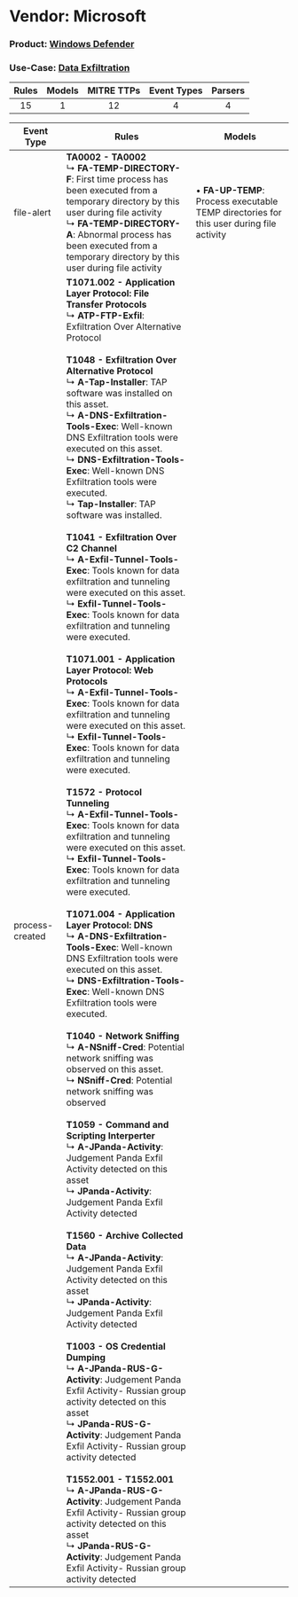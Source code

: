 Vendor: Microsoft
=================
### Product: [Windows Defender](../ds_microsoft_windows_defender.md)
### Use-Case: [Data Exfiltration](../../../../UseCases/uc_data_exfiltration.md)

| Rules | Models | MITRE TTPs | Event Types | Parsers |
|:-----:|:------:|:----------:|:-----------:|:-------:|
|  15   |   1    |     12     |      4      |    4    |

| Event Type      | Rules    | Models    |
| ---- | ---- | ---- |
| file-alert      | <b>TA0002 - TA0002</b><br> ↳ <b>FA-TEMP-DIRECTORY-F</b>: First time process has been executed from a temporary directory by this user during file activity<br> ↳ <b>FA-TEMP-DIRECTORY-A</b>: Abnormal process has been executed from a temporary directory by this user during file activity    |  • <b>FA-UP-TEMP</b>: Process executable TEMP directories for this user during file activity |
| process-created | <b>T1071.002 - Application Layer Protocol: File Transfer Protocols</b><br> ↳ <b>ATP-FTP-Exfil</b>: Exfiltration Over Alternative Protocol<br><br><b>T1048 - Exfiltration Over Alternative Protocol</b><br> ↳ <b>A-Tap-Installer</b>: TAP software was installed on this asset.<br> ↳ <b>A-DNS-Exfiltration-Tools-Exec</b>: Well-known DNS Exfiltration tools were executed on this asset.<br> ↳ <b>DNS-Exfiltration-Tools-Exec</b>: Well-known DNS Exfiltration tools were executed.<br> ↳ <b>Tap-Installer</b>: TAP software was installed.<br><br><b>T1041 - Exfiltration Over C2 Channel</b><br> ↳ <b>A-Exfil-Tunnel-Tools-Exec</b>: Tools known for data exfiltration and tunneling were executed on this asset.<br> ↳ <b>Exfil-Tunnel-Tools-Exec</b>: Tools known for data exfiltration and tunneling were executed.<br><br><b>T1071.001 - Application Layer Protocol: Web Protocols</b><br> ↳ <b>A-Exfil-Tunnel-Tools-Exec</b>: Tools known for data exfiltration and tunneling were executed on this asset.<br> ↳ <b>Exfil-Tunnel-Tools-Exec</b>: Tools known for data exfiltration and tunneling were executed.<br><br><b>T1572 - Protocol Tunneling</b><br> ↳ <b>A-Exfil-Tunnel-Tools-Exec</b>: Tools known for data exfiltration and tunneling were executed on this asset.<br> ↳ <b>Exfil-Tunnel-Tools-Exec</b>: Tools known for data exfiltration and tunneling were executed.<br><br><b>T1071.004 - Application Layer Protocol: DNS</b><br> ↳ <b>A-DNS-Exfiltration-Tools-Exec</b>: Well-known DNS Exfiltration tools were executed on this asset.<br> ↳ <b>DNS-Exfiltration-Tools-Exec</b>: Well-known DNS Exfiltration tools were executed.<br><br><b>T1040 - Network Sniffing</b><br> ↳ <b>A-NSniff-Cred</b>: Potential network sniffing was observed on this asset.<br> ↳ <b>NSniff-Cred</b>: Potential network sniffing was observed<br><br><b>T1059 - Command and Scripting Interperter</b><br> ↳ <b>A-JPanda-Activity</b>: Judgement Panda Exfil Activity detected on this asset<br> ↳ <b>JPanda-Activity</b>: Judgement Panda Exfil Activity detected<br><br><b>T1560 - Archive Collected Data</b><br> ↳ <b>A-JPanda-Activity</b>: Judgement Panda Exfil Activity detected on this asset<br> ↳ <b>JPanda-Activity</b>: Judgement Panda Exfil Activity detected<br><br><b>T1003 - OS Credential Dumping</b><br> ↳ <b>A-JPanda-RUS-G-Activity</b>: Judgement Panda Exfil Activity- Russian group activity detected on this asset<br> ↳ <b>JPanda-RUS-G-Activity</b>: Judgement Panda Exfil Activity- Russian group activity detected<br><br><b>T1552.001 - T1552.001</b><br> ↳ <b>A-JPanda-RUS-G-Activity</b>: Judgement Panda Exfil Activity- Russian group activity detected on this asset<br> ↳ <b>JPanda-RUS-G-Activity</b>: Judgement Panda Exfil Activity- Russian group activity detected |    |